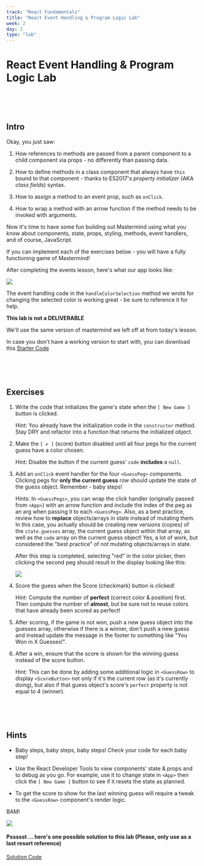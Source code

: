 ```yaml
---
track: "React Fundamentals"
title: "React Event Handling & Program Logic Lab"
week: 2
day: 2
type: "lab"
---
```


# React Event Handling & Program Logic Lab


<br>
<br>
<br>



## Intro

Okay, you just saw:

1. How references to methods are passed from a parent component to a child component via props - no differently than passing data.
 
2. How to define methods in a class component that always have `this` bound to that component - thanks to ES2017's  _property initializer_ (AKA _class fields_) syntax.

3. How to assign a method to an event prop, such as `onClick`.

4. How to wrap a method with an arrow function if the method needs to be invoked with arguments.

Now it's time to have some fun building out Mastermind using what you know about components, state, props, styling, methods, event handlers, and of course, JavaScript.

If you can implement each of the exercises below - you will have a fully functioning game of Mastermind!

After completing the events lesson, here's what our app looks like:

<img src="https://i.imgur.com/7CX8Dfs.png">

The event handling code in the `handleColorSelection` method we wrote for changing the selected color is working great - be sure to reference it for help.

**This lab is not a DELIVERABLE**

We'll use the same version of mastermind we left off at from today's lesson.

In case you don't have a working version to start with, you can download this <a href="/downloads/react_fundamentals/intro-to-event-handling-with-react-lab/react-mastermind.zip" download>Starter Code</a>


<br>
<br>
<br>




## Exercises

1. Write the code that initializes the game's state when the  `[ New Game ]` button is clicked.

	Hint: You already have the initialization code in the `constructor` method.  Stay DRY and refactor into a function that returns the initialized object.

2. Make the `[ ✔ ]` (score) button disabled until all four pegs for the current guess have a color chosen.

	Hint: Disable the button if the current guess' `code` **includes** a `null`.

3. Add an `onClick` event handler for the four `<GuessPeg>` components. Clicking pegs for **only the current guess** row should update the state of the guess object. Remember - baby steps!

	Hints: In `<GuessPegs>`, you can wrap the click handler (originally passed from `<App>`) with an arrow function and include the index of the peg as an arg when passing it to each `<GuessPeg>`. Also, as a best practice, review how to **replace** objects/arrays in state instead of mutating them. In this case, you actually should be creating new versions (copies) of the `state.guesses` array, the current guess object within that array, as well as the `code` array on the current guess object! Yes, a lot of work, but considered the "best practice" of not mutating objects/arrays in state.
	
	After this step is completed, selecting "red" in the color picker, then clicking the second peg should result in the display looking like this:

	<img src="https://i.imgur.com/loJBeHh.png">
  
4. Score the guess when the Score (checkmark) button is clicked!

	Hint: Compute the number of **perfect** (correct color & position) first. Then compute the number of **almost**, but be sure not to reuse colors that have already been scored as perfect!

5. After scoring, if the game is not won, push a new guess object into the guesses array, otherwise if there is a winner, don't push a new guess and instead update the message in the footer to something like "You Won in X Guesses!".

6. After a win, ensure that the score is shown for the winning guess instead of the score button.

	Hint: This can be done by adding some additional logic in `<GuessRow>` to display `<ScoreButton>` not only if it's the current row (as it's currently doing), but also if that guess object's score's `perfect` property is not equal to 4 (winner).


<br>
<br>
<br>



## Hints

- Baby steps, baby steps, baby steps! Check your code for each baby step!

- Use the React Developer Tools to view components' state & props and to debug as you go. For example, use it to change state in `<App>` then click the `[ New Game ]` button to see if it resets the state as planned.

- To get the score to show for the last winning guess will require a tweak to the `<GuessRow>` component's render logic.

BAM!

<img src="https://i.imgur.com/zbUUDUs.png">


#### Pssssst ... here's one possible solution to this lab (Please, only use as a last resort reference) 

<a href="/downloads/react_fundamentals/intro-to-event-handling-with-react-lab-solution/react-mastermind.zip" download>Solution Code</a>

 
